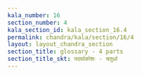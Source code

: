 ```yaml
---
kala_number: 16
section_number: 4
kala_section_id: kala_section_16.4
permalink: chandra/kala/section/16/4
layout: layout_chandra_section
section_title: glossary - 4 parts
section_title_skt: पदार्थकोशः - चतुर्धा
---
```


